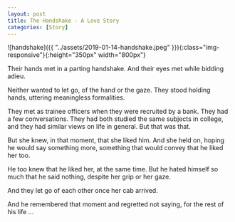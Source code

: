 ```yaml
---
layout: post
title: The Handshake - A Love Story
categories: [Story]
---
```


![handshake]({{ "../assets/2019-01-14-handshake.jpeg" }}){:class="img-responsive"}{:height="350px" width="800px"}

Their hands met in a parting handshake. And their eyes met while bidding adieu.

Neither wanted to let go, of the hand or the gaze. They stood holding hands, uttering meaningless formalities.

They met as trainee officers when they were recruited by a bank. They had a few conversations. They had both studied the same subjects in college, and they had similar views on life in general. But that was that.

But she knew, in that moment, that she liked him. And she held on, hoping he would say something more, something that would convey that he liked her too.

He too knew that he liked her, at the same time. But he hated himself so much that he said nothing, despite her grip or her gaze.

And they let go of each other once her cab arrived.

And he remembered that moment and regretted not saying, for the rest of his life …
